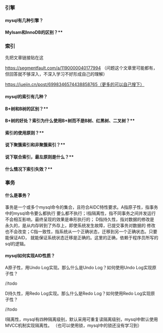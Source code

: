 ### 引擎

#### mysql有几种引擎？

#### MyIsam和InnoDB的区别？**

### 索引

先把文章链接贴在这

https://segmentfault.com/a/1190000040177994
（问题这个文章里可能都有，但回答就不够深入，不深入学习不好形成自己的理解）

https://juejin.cn/post/6998346574438858765（更多的可以自己搜下）

#### mysql的索引有几种？

#### B+树和B树的区别？**

#### B+树的好处？索引为什么使用B+树而不是B树、红黑树、二叉树？**

#### 索引的使用原则？**

#### 说下聚簇索引和非聚簇索引？**

#### 说下联合索引，最左原则是什么？**

#### 什么情况下索引失效？**

### 事务

#### 什么是事务？

事务是一个或多个mysql命令的集合，且符合AIDC特性要求。A指原子性，指事务中的mysql命令要么都执行
要么都不执行；I指隔离性，指不同事务之间并发运行不会相互影响，最终呈现的效果是串形执行的；
D指持久性，指对数据的修改是永久的，是从内存转到了外存上，即使系统发生故障，已提交事务对数据的
修改也不会改变；C指一致性，指系统从一个正确状态，迁移到另一个正确状态。只要能保证AID，
就能保证系统状态迁移是正确的。这里的正确，依赖于程序员所写的sql的逻辑。

#### mysql如何实现AID性质？

A原子性，用Undo Log实现。那么什么是Undo Log？如何使用Undo Log实现原子性？

//todo

D持久性，用Redo Log实现。那么什么是Redo Log？如何使用Redo Log实现原子性？

//todo

I隔离性，mysql有四种隔离级别，默认采用可重复读隔离级别，mysql中默认使用MVCC机制实现隔离性。
（也可以使用锁，mysql中的锁还没有学习到）



